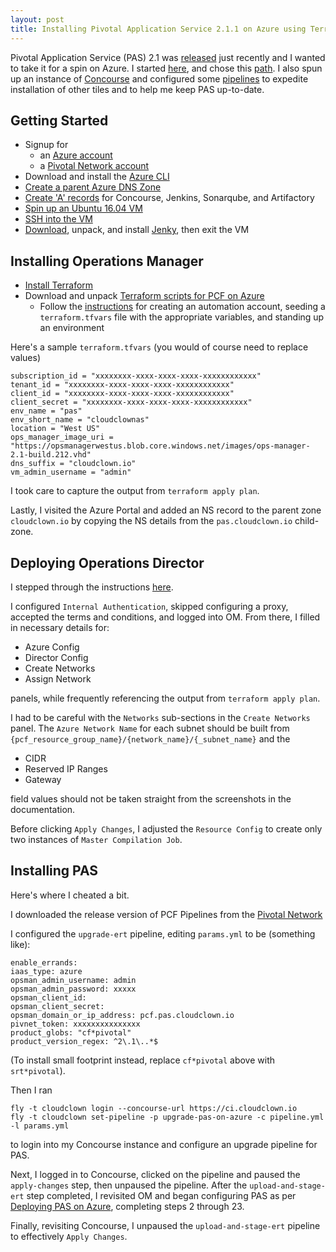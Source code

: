```yaml
---
layout: post
title: Installing Pivotal Application Service 2.1.1 on Azure using Terraform and Concourse
---
```


Pivotal Application Service (PAS) 2.1 was [released](https://content.pivotal.io/slides/pivotal-cloud-foundry-2-1-making-transformation-real-webinar) just recently and I wanted to take it for a spin on Azure.  I started [here](https://docs.pivotal.io/pivotalcf/2-1/customizing/azure.html), and chose this [path](https://docs.pivotal.io/pivotalcf/2-1/customizing/azure-terraform.html).  I also spun up an instance of [Concourse](https://concourse-ci.org) and configured some [pipelines](https://github.com/pivotal-cf/pcf-pipelines) to  expedite installation of other tiles and to help me keep PAS up-to-date.


<h2>Getting Started</h2>

* Signup for 
    * an [Azure account](https://signup.azure.com/signup)
    * a [Pivotal Network account](https://account.run.pivotal.io/z/uaa/sign-up)
* Download and install the [Azure CLI](https://docs.microsoft.com/en-us/cli/azure/install-azure-cli?view=azure-cli-latest)
* [Create a parent Azure DNS Zone](https://docs.microsoft.com/en-us/azure/dns/dns-getstarted-portal#create-a-dns-zone)
* [Create 'A' records](https://docs.microsoft.com/en-us/azure/dns/dns-getstarted-portal#create-a-dns-record) for Concourse, Jenkins, Sonarqube, and Artifactory
* [Spin up an Ubuntu 16.04 VM](https://docs.microsoft.com/en-us/azure/virtual-machines/linux/quick-create-portal)
* [SSH into the VM](https://docs.microsoft.com/en-us/azure/virtual-machines/linux/quick-create-portal#connect-to-virtual-machine)
* [Download](https://github.com/fastnsilver/jenky/archive/master.zip), unpack, and install [Jenky](https://github.com/fastnsilver/jenky/tree/master/compose), then exit the VM


<h2>Installing Operations Manager</h2>

* [Install Terraform](https://www.terraform.io/downloads.html)
* Download and unpack [Terraform scripts for PCF on Azure](https://github.com/pivotal-cf/terraforming-azure/archive/v0.11.0.zip)
    * Follow the [instructions](https://github.com/pivotal-cf/terraforming-azure#how-does-one-use-this) for creating an automation account, seeding a `terraform.tfvars` file with the appropriate variables, and standing up an environment

Here's a sample `terraform.tfvars` (you would of course need to replace values)

```
subscription_id = "xxxxxxxx-xxxx-xxxx-xxxx-xxxxxxxxxxxx"
tenant_id = "xxxxxxxx-xxxx-xxxx-xxxx-xxxxxxxxxxxx"
client_id = "xxxxxxxx-xxxx-xxxx-xxxx-xxxxxxxxxxxx"
client_secret = "xxxxxxxx-xxxx-xxxx-xxxx-xxxxxxxxxxxx"
env_name = "pas"
env_short_name = "cloudclownas"
location = "West US"
ops_manager_image_uri = "https://opsmanagerwestus.blob.core.windows.net/images/ops-manager-2.1-build.212.vhd"
dns_suffix = "cloudclown.io"
vm_admin_username = "admin"
```

I took care to capture the output from `terraform apply plan`.

Lastly, I visited the Azure Portal and added an NS record to the parent zone `cloudclown.io` by copying the NS details from the `pas.cloudclown.io` child-zone.


<h2>Deploying Operations Director</h2>

I stepped through the instructions [here](https://docs.pivotal.io/pivotalcf/2-1/customizing/azure-om-config-terraform.html).

I configured `Internal Authentication`, skipped configuring a proxy, accepted the terms and conditions, and logged into OM.  From there, I filled in necessary details for:

* Azure Config
* Director Config
* Create Networks 
* Assign Network

panels, while frequently referencing the output from `terraform apply plan`. 

I had to be careful with the `Networks` sub-sections in the `Create Networks` panel.  The `Azure Network Name` for each subnet should be built from `{pcf_resource_group_name}/{network_name}/{_subnet_name}` and the 

* CIDR
* Reserved IP Ranges
* Gateway 

field values should not be taken straight from the screenshots in the documentation.

Before clicking `Apply Changes`, I adjusted the `Resource Config` to create only two instances of `Master Compilation Job`.


<h2>Installing PAS</h2>

Here's where I cheated a bit.  

I downloaded the release version of PCF Pipelines from the [Pivotal Network](https://network.pivotal.io/products/pcf-automation/)

I configured the `upgrade-ert` pipeline, editing `params.yml` to be (something like):

```
enable_errands: 
iaas_type: azure
opsman_admin_username: admin
opsman_admin_password: xxxxx
opsman_client_id: 
opsman_client_secret: 
opsman_domain_or_ip_address: pcf.pas.cloudclown.io
pivnet_token: xxxxxxxxxxxxxxx
product_globs: "cf*pivotal"
product_version_regex: ^2\.1\..*$
```

(To install small footprint instead, replace `cf*pivotal` above with `srt*pivotal`).

Then I ran 

```
fly -t cloudclown login --concourse-url https://ci.cloudclown.io
fly -t cloudclown set-pipeline -p upgrade-pas-on-azure -c pipeline.yml -l params.yml
```

to login into my Concourse instance and configure an upgrade pipeline for PAS.  

Next, I logged in to Concourse, clicked on the pipeline and paused the `apply-changes` step, then unpaused the pipeline.  After the `upload-and-stage-ert` step completed, I revisited OM and began configuring PAS as per [Deploying PAS on Azure](https://docs.pivotal.io/pivotalcf/2-0/customizing/azure-er-config.html#assign-networks), completing steps 2 through 23.  

Finally, revisiting Concourse, I unpaused the `upload-and-stage-ert` pipeline to effectively `Apply Changes`.
